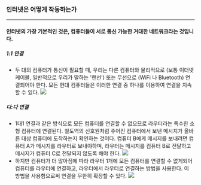 ### 인터넷은 어떻게 작동하는가
---

#### 인터넷의 가장 기본적인 것은, 컴퓨터들이 서로 통신 가능한 거대한 네트워크라는 것입니다.

##### 1:1 연결
- 두 대의 컴퓨터가 통신이 필요할 때, 우리는 다른 컴퓨터와 물리적으로 (보통 이더넷 케이블, 일반적으로 우리가 말하는 '랜선') 또는 무선으로 (WiFi 나 Bluetooth) 연결되어야 한다. 모든 현대 컴퓨터들은 이러한 연결 중 하나를 이용하여 연결을 지속할 수 있다.
![](https://media.vlpt.us/images/exploit017/post/0533232a-ea61-4c5f-92cc-6c595b0e4c18/image.png)

##### 다:다 연결
- 1대1 연결과 같은 방식으로 모든 컴퓨터를 연결할 수 없으므로 라우터라는 특수한 소형 컴퓨터에 연결된다. 철도역의 신호원처럼 주어진 컴퓨터에서 보낸 메시지가 올바른 대상 컴퓨터에 도착하는지 확인하는 것이다. 컴퓨터 B에게 메시지를 보내려면 컴퓨터 A가 메시지를 라우터로 보내야하며, 라우터는 메시지를 컴퓨터 B로 전달하고 메시지가 컴퓨터 C로 전달되지 않도록 해야 한다.
![](https://media.vlpt.us/images/exploit017/post/00741fab-f711-4f9d-a157-b90e3c82b30e/image.png)
- 하지만 컴퓨터가 더 많아짐에 따라 라우터 1개에 모든 컴퓨터를 연결할 수 없게되어 컴퓨터를 라우터에 연결하고, 라우터에서 라우터로 연결하는 방법을 사용한다. 이 방법을 사용함으로써 연결을 무한히 확장할 수 있다.
![](https://media.vlpt.us/images/exploit017/post/35ffd724-5452-4cde-8d64-235e21cec33f/image.png)